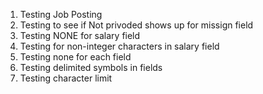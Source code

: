 1) Testing Job Posting
2) Testing to see if Not privoded shows up for missign field
3) Testing NONE for salary field
4) Testing for non-integer characters in salary field
5) Testing none for each field
6) Testing delimited symbols in fields
7) Testing character limit
